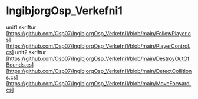 # IngibjorgOsp_Verkefni1
unit1 skriftur
[https://github.com/Osp07/IngibjorgOsp_Verkefni1/blob/main/FollowPlayer.cs]
[https://github.com/Osp07/IngibjorgOsp_Verkefni1/blob/main/PlayerControl.cs]
unit2 skriftur
[https://github.com/Osp07/IngibjorgOsp_Verkefni1/blob/main/DestroyOutOfBounds.cs]
[https://github.com/Osp07/IngibjorgOsp_Verkefni1/blob/main/DetectCollitions.cs]
[https://github.com/Osp07/IngibjorgOsp_Verkefni1/blob/main/MoveForward.cs]
